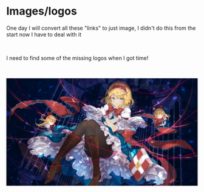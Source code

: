 # Images/logos
<p>One day I will convert all these "links" to just image, I didn't do this from the start now I have to deal with it</p>
<br/>
<p>I need to find some of the missing logos when I got time!</p>
<br/>

![osu-bg](/.github/img/AliceBG.jpg)
